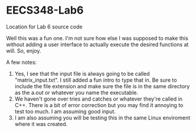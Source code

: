 # EECS348-Lab6
Location for Lab 6 source code

Well this was a fun one.
I'm not sure how else I was supposed to make this without adding a user interface to actually execute the desired functions at will.
So, enjoy.

A few notes:
  1. Yes, I see that the input file is always going to be called "matrix_input.txt". I still added a fun intro to type that in. Be sure to include the file extension and make sure the file is in the same directory as the a.out or whatever you name the executable.
  2. We haven't gone over tries and catches or whatever they're called in C++. There is a bit of error correction but you may find it annoying to test too much. I am assuming good input.
  3. I am also assuming you will be testing this in the same Linux enviroment where it was created.
